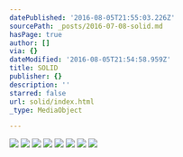 ```yaml
---
datePublished: '2016-08-05T21:55:03.226Z'
sourcePath: _posts/2016-07-08-solid.md
hasPage: true
author: []
via: {}
dateModified: '2016-08-05T21:54:58.959Z'
title: SOLID
publisher: {}
description: ''
starred: false
url: solid/index.html
_type: MediaObject

---
```

![](https://imgflo.herokuapp.com/graph/vahj1ThiexotieMo/1f7ab7d03b6251d26c2d57afda3b5899/croprotate.jpg?cropheight=853&cropwidth=1286&degrees=0&input=https%3A%2F%2Fthe-grid-user-content.s3-us-west-2.amazonaws.com%2F4022da58-7d33-40de-bff0-d036c1ed070c.jpg&x=0&y=0)
![](https://the-grid-user-content.s3-us-west-2.amazonaws.com/a411ab83-1ed1-4620-a9f6-b6373a999b15.jpg)
![](https://the-grid-user-content.s3-us-west-2.amazonaws.com/ed555cfe-cbf1-4537-a0de-88ffaf1e5cb0.jpg)
![](https://the-grid-user-content.s3-us-west-2.amazonaws.com/e8623ab9-26fc-4d03-841a-293e9a9b2fa1.jpg)
![](https://the-grid-user-content.s3-us-west-2.amazonaws.com/08ecb84a-ddd5-412d-b4a0-27a6949f0c08.jpg)
![](https://the-grid-user-content.s3-us-west-2.amazonaws.com/7daf5eb4-dfa7-4896-b3ec-8f7b70c059bb.jpg)
![](https://the-grid-user-content.s3-us-west-2.amazonaws.com/ef1af982-49ac-4e1c-b5be-63e6d9c5f4c6.jpg)
![](https://the-grid-user-content.s3-us-west-2.amazonaws.com/7e1f7793-c9d6-4694-a945-b56120e62b28.jpg)